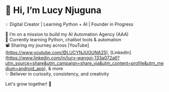 # 👋 Hi, I’m Lucy Njuguna

💡 Digital Creator | Learning Python + AI | Founder in Progress

🚀 I’m on a mission to build my AI Automation Agency (AAA)  
🤖 Currently learning Python, chatbot tools & automation  
📽️ Sharing my journey across [YouTube] (https://www.youtube.com/@LUCYNJUGUNA25),
[LinkedIn]
(https://www.linkedin.com/in/lucy-wangoi-133a072a6?utm_source=share&utm_campaign=share_via&utm_content=profile&utm_medium=android_app), & more  
✨ Believer in curiosity, consistency, and creativity

Let's grow together! 🌱
